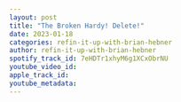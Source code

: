 ```yaml
---
layout: post
title: "The Broken Hardy! Delete!"
date: 2023-01-18
categories: refin-it-up-with-brian-hebner
author: refin-it-up-with-brian-hebner
spotify_track_id: 7eHDTr1xhyM6g1XCxObrNU
youtube_video_id: 
apple_track_id: 
youtube_metadata: 
---
```

